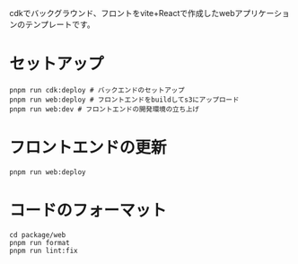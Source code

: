 cdkでバックグラウンド、フロントをvite+Reactで作成したwebアプリケーションのテンプレートです。

# セットアップ

```
pnpm run cdk:deploy # バックエンドのセットアップ
pnpm run web:deploy # フロントエンドをbuildしてs3にアップロード
pnpm run web:dev # フロントエンドの開発環境の立ち上げ
```

# フロントエンドの更新

```
pnpm run web:deploy
```

# コードのフォーマット

```
cd package/web
pnpm run format
pnpm run lint:fix
```
